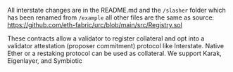 All interstate changes are in the README.md and the `/slasher` folder which has been renamed from `/example` all other files are the same as source: https://github.com/eth-fabric/urc/blob/main/src/Registry.sol

These contracts allow a validator to register collateral and opt into a validator attestation (proposer commitment) protocol like Interstate. Native Ether or a restaking protocol can be used as collateral. We support Karak, Eigenlayer, and Symbiotic
